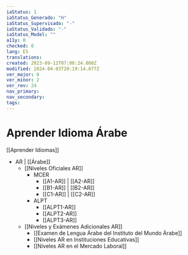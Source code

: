 ```yaml
---
iaStatus: 1
iaStatus_Generado: "H"
iaStatus_Supervisado: "-"
iaStatus_Validado: "-"
iaStatus_Model: ""
a11y: 0
checked: 0
lang: ES
translations: 
created: 2023-09-12T07:08:24.000Z
modified: 2024-04-03T20:19:14.877Z
ver_major: 0
ver_minor: 2
ver_rev: 24
nav_primary: 
nav_secondary: 
tags:
---
```

# Aprender Idioma Árabe

[[Aprender Idiomas]]

* AR | [[Árabe]] 
	* [[Niveles Oficiales AR]]
		* MCER
			* [[A1-AR]] | [[A2-AR]]
			* [[B1-AR]] | [[B2-AR]]
			* [[C1-AR]] | [[C2-AR]]
		* ALPT
			* [[ALPT1-AR]]
			* [[ALPT2-AR]]
			* [[ALPT3-AR]]
	* [[Niveles y Exámenes Adicionales AR]]
		* [[Examen de Lengua Árabe del Instituto del Mundo Árabe]]
		* [[Niveles AR en Instituciones Educativas]]
		* [[Niveles AR en el Mercado Laboral]]


